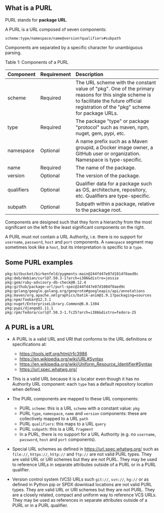 ## What is a PURL

PURL stands for **package URL**.

A PURL is a URL composed of seven components:

    scheme:type/namespace/name@version?qualifiers#subpath

Components are separated by a specific character for unambiguous parsing.

Table 1: Components of a PURL

| Component  | Requirement | Description|
| ---------- | ----------- |:------------------------------------------------------ |
| scheme     | Required    | The URL scheme with the constant value of "pkg". One of the primary reasons for this single scheme is to facilitate the future official registration of the "pkg" scheme for package URLs. |
| type       | Required    | The package "type" or package "protocol" such as maven, npm, nuget, gem, pypi, etc. |
| namespace  | Optional    | A name prefix such as a Maven groupid, a Docker image owner, a GitHub user or organization. Namespace is type-specific. |
| name       | Required    | The name of the package. |
| version    | Optional    | The version of the package.  |
| qualifiers | Optional    | Qualifier data for a package such as OS, architecture, repository, etc. Qualifiers are type-specific. |
| subpath    | Optional    | Subpath within a package, relative to the package root. |

Components are designed such that they form a hierarchy from the most
significant on the left to the least significant components on the right.

A PURL must not contain a URL Authority, i.e. there is no support for
`username`, `password`, `host` and `port` components. A `namespace` segment
may sometimes look like a `host`, but its interpretation is specific to a
`type`.


## Some PURL examples

    pkg:bitbucket/birkenfeld/pygments-main@244fd47e07d1014f0aed9c
    pkg:deb/debian/curl@7.50.3-1?arch=i386&distro=jessie
    pkg:gem/ruby-advisory-db-check@0.12.4
    pkg:github/package-url/purl-spec@244fd47e07d1004f0aed9c
    pkg:golang/google.golang.org/genproto#googleapis/api/annotations
    pkg:maven/org.apache.xmlgraphics/batik-anim@1.9.1?packaging=sources
    pkg:npm/foobar@12.3.1
    pkg:nuget/EnterpriseLibrary.Common@6.0.1304
    pkg:pypi/django@1.11.1
    pkg:rpm/fedora/curl@7.50.3-1.fc25?arch=i386&distro=fedora-25


## A PURL is a URL

- A PURL is a valid URL and URI that conforms to the URL definitions or
  specifications at:

  - https://tools.ietf.org/html/rfc3986
  - https://en.wikipedia.org/wiki/URL#Syntax
  - https://en.wikipedia.org/wiki/Uniform_Resource_Identifier#Syntax
  - https://url.spec.whatwg.org/

- This is a valid URL because it is a locator even though it has no Authority
  URL component: each `type` has a default repository location when defined.

- The PURL components are mapped to these URL components:

  - PURL `scheme`: this is a URL `scheme` with a constant value: `pkg`
  - PURL `type`, `namespace`, `name` and `version` components: these are
    collectively mapped to a URL `path`
  - PURL `qualifiers`: this maps to a URL `query`
  - PURL `subpath`: this is a URL `fragment`
  - In a PURL, there is no support for a URL Authority (e.g. no
    `username`, `password`, `host` and `port` components).

- Special URL schemes as defined in https://url.spec.whatwg.org/ such as
  `file://`, `https://`, `http://` and `ftp://` are not valid PURL types.
  They are valid URL or URI schemes but they are not PURL.
  They may be used to reference URLs in separate attributes outside of a PURL
  or in a PURL qualifier.

- Version control system (VCS) URLs such `git://`, `svn://`, `hg://` or as
  defined in Python pip or SPDX download locations are not valid PURL types.
  They are valid URL or URI schemes but they are not PURL.
  They are a closely related, compact and uniform way to reference VCS URLs.
  They may be used as references in separate attributes outside of a PURL or
  in a PURL qualifier.
